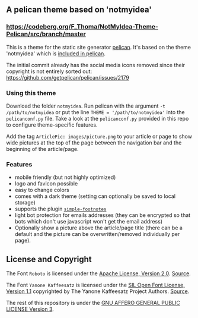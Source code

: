 ## A pelican theme based on 'notmyidea'

### https://codeberg.org/F_Thoma/NotMyIdea-Theme-Pelican/src/branch/master

This is a theme for the static site generator [pelican](https://github.com/getpelican/pelican).
It's based on the theme 'notmyidea' which is [included in pelican](https://github.com/getpelican/pelican/tree/master/pelican/themes/notmyidea).

The initial commit already has the social media icons removed since their copyright is not entirely sorted out: https://github.com/getpelican/pelican/issues/2179

### Using this theme
Download the folder `notmyidea`.
Run pelican with the argument `-t /path/to/notmyidea` or put the line `THEME = '/path/to/notmyidea'` into the `pelicanconf.py` file.
Take a look at the `pelicanconf.py` provided in this repo to configure theme-specific features.

Add the tag `ArticlePic: images/picture.png` to your article or page to show wide pictures at the top of the page between the navigation bar and the beginning of the article/page. 

### Features
- mobile friendly (but not highly optimized)
- logo and favicon possible
- easy to change colors
- comes with a dark theme (setting can optionally be saved to local storage)
- supports the plugin [`simple-footnotes`](https://github.com/pelican-plugins/simple-footnotes/)
- light bot protection for emails addresses (they can be encrypted so that bots which don't use javascript won't get the email address)
- Optionally show a picture above the article/page title (there can be a default and the picture can be overwritten/removed individually per page).

## License and Copyright

The Font `Roboto` is licensed under the [Apache License, Version 2.0](./notmyidea/static/fonts/Apache-LICENSE-2.0.txt). [Source](https://github.com/googlefonts/roboto).

The Font `Yanone Kaffeesatz` is licensed under the [SIL Open Font License, Version 1.1](./notmyidea/static/fonts/Yanone_Kaffeesatz-License-OFL.txt) copyrighted by The Yanone Kaffeesatz Project Authors. [Source](https://github.com/alexeiva/yanone-kaffeesatz).

The rest of this repository is under the [GNU AFFERO GENERAL PUBLIC LICENSE Version 3](LICENSE).